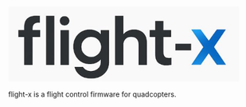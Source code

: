 <img src="https://github.com/kj-49/flight-x/blob/readme/assets/logo.JPG?raw=true" alt="menu" height="150"/>

flight-x is a flight control firmware for quadcopters.
